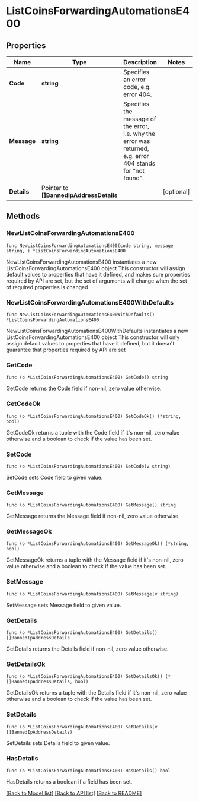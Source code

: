 # ListCoinsForwardingAutomationsE400

## Properties

Name | Type | Description | Notes
------------ | ------------- | ------------- | -------------
**Code** | **string** | Specifies an error code, e.g. error 404. | 
**Message** | **string** | Specifies the message of the error, i.e. why the error was returned, e.g. error 404 stands for “not found”. | 
**Details** | Pointer to [**[]BannedIpAddressDetails**](BannedIpAddressDetails.md) |  | [optional] 

## Methods

### NewListCoinsForwardingAutomationsE400

`func NewListCoinsForwardingAutomationsE400(code string, message string, ) *ListCoinsForwardingAutomationsE400`

NewListCoinsForwardingAutomationsE400 instantiates a new ListCoinsForwardingAutomationsE400 object
This constructor will assign default values to properties that have it defined,
and makes sure properties required by API are set, but the set of arguments
will change when the set of required properties is changed

### NewListCoinsForwardingAutomationsE400WithDefaults

`func NewListCoinsForwardingAutomationsE400WithDefaults() *ListCoinsForwardingAutomationsE400`

NewListCoinsForwardingAutomationsE400WithDefaults instantiates a new ListCoinsForwardingAutomationsE400 object
This constructor will only assign default values to properties that have it defined,
but it doesn't guarantee that properties required by API are set

### GetCode

`func (o *ListCoinsForwardingAutomationsE400) GetCode() string`

GetCode returns the Code field if non-nil, zero value otherwise.

### GetCodeOk

`func (o *ListCoinsForwardingAutomationsE400) GetCodeOk() (*string, bool)`

GetCodeOk returns a tuple with the Code field if it's non-nil, zero value otherwise
and a boolean to check if the value has been set.

### SetCode

`func (o *ListCoinsForwardingAutomationsE400) SetCode(v string)`

SetCode sets Code field to given value.


### GetMessage

`func (o *ListCoinsForwardingAutomationsE400) GetMessage() string`

GetMessage returns the Message field if non-nil, zero value otherwise.

### GetMessageOk

`func (o *ListCoinsForwardingAutomationsE400) GetMessageOk() (*string, bool)`

GetMessageOk returns a tuple with the Message field if it's non-nil, zero value otherwise
and a boolean to check if the value has been set.

### SetMessage

`func (o *ListCoinsForwardingAutomationsE400) SetMessage(v string)`

SetMessage sets Message field to given value.


### GetDetails

`func (o *ListCoinsForwardingAutomationsE400) GetDetails() []BannedIpAddressDetails`

GetDetails returns the Details field if non-nil, zero value otherwise.

### GetDetailsOk

`func (o *ListCoinsForwardingAutomationsE400) GetDetailsOk() (*[]BannedIpAddressDetails, bool)`

GetDetailsOk returns a tuple with the Details field if it's non-nil, zero value otherwise
and a boolean to check if the value has been set.

### SetDetails

`func (o *ListCoinsForwardingAutomationsE400) SetDetails(v []BannedIpAddressDetails)`

SetDetails sets Details field to given value.

### HasDetails

`func (o *ListCoinsForwardingAutomationsE400) HasDetails() bool`

HasDetails returns a boolean if a field has been set.


[[Back to Model list]](../README.md#documentation-for-models) [[Back to API list]](../README.md#documentation-for-api-endpoints) [[Back to README]](../README.md)


